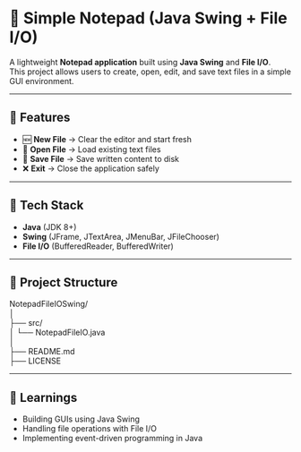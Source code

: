 # 📝 Simple Notepad (Java Swing + File I/O)

A lightweight **Notepad application** built using **Java Swing** and **File I/O**.  
This project allows users to create, open, edit, and save text files in a simple GUI environment.

---

## 🚀 Features
- 🆕 **New File** → Clear the editor and start fresh  
- 📂 **Open File** → Load existing text files  
- 💾 **Save File** → Save written content to disk  
- ❌ **Exit** → Close the application safely  

---

## 🔧 Tech Stack
- **Java** (JDK 8+)  
- **Swing** (JFrame, JTextArea, JMenuBar, JFileChooser)  
- **File I/O** (BufferedReader, BufferedWriter)  

---

## 📂 Project Structure
NotepadFileIOSwing/     
│    
├── src/     
│    └── NotepadFileIO.java      
│    
├── README.md       
├── LICENSE                          

---

## 📘 Learnings
- Building GUIs using Java Swing
- Handling file operations with File I/O
- Implementing event-driven programming in Java


